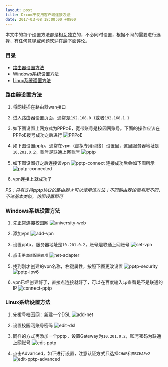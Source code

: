 ```yaml
---
layout: post
title: Drcom不使用客户端连接方法
date: 2017-03-08 18:00:00 +0800
---
```


本文中的每个设置方法都是相互独立的，不必同时设置，根据不同的需要进行选择，有任何意见或问题欢迎在最下面评论。

### 目录
- [路由器设置方法](#路由器设置方法)
- [Windows系统设置方法](#windows系统设置方法)
- [Linux系统设置方法](#linux系统设置方法)

### 路由器设置方法
1. 将网线插在路由器wan接口

2. 进入路由器设置页面，通常是`192.168.0.1`或者`192.168.1.1`

3. 如下图设置上网方式为PPPoE，宽带账号是校园网账号。下面的操作应该在PPPoE拨号成功之后进行
![PPPoE](/image/pppoe.png)

4. 如下图设置pptp，通常在vpn（虚拟专用网络）设置里，这里服务器地址是`10.201.0.2`，账号是联通上网账号
![pptp](/image/pptp.png)

5. 如下图设置好之后连接该vpn
![pptp-connect](/image/pptp-connect.png)
连接成功后会如下图所示
![pptp-connected](/image/pptp-connected.png)

6. vpn连接上就成功了

*PS：只有支持pptp协议的路由器才可以使用该方法；不同路由器设置有所不同，不过基本类似，仿照设置即可*


### Windows系统设置方法
1. 先正常连接校园网
![university-web](/image/university-web.png)

2. 添加vpn
![add-vpn](/image/add-vpn.png)

3. 设置pptp，服务器地址是`10.201.0.2`，账号是联通上网账号
![set-vpn](/image/set-vpn.png)

4. 点击`更改适配器选项`
![net-adapter](/image/net-adapter.png)

5. 找到刚才创建的vpn名称，右键属性，按照下图更改设置
![pptp-security](/image/pptp-security.png)
![pptp-ipv6](/image/pptp-ipv6.png)

6. vpn已经创建好了，直接点连接就好了，可以在百度输入`ip`查看是不是联通的IP
![connect-pptp](/image/connect-pptp.png)


### Linux系统设置方法
1. 先拨号校园网：新建一个DSL
![add-net](/image/add-net.png)

2. 设置校园网账号密码
![edit-dsl](/image/edit-dsl.png)

3. 同样的方式再添加一个pptp，设置Gateway为`10.201.0.2`，账号密码为联通上网账号
![edit-pptp](/image/edit-pptp.png)

4. 点击Advanced，如下进行设置，注意认证方式只选择`CHAP`和`MSCHAPv2`
![edit-pptp-advanced](/image/edit-pptp-advanced.png)
